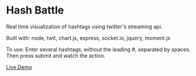 Hash Battle
===========

Real time visualization of hashtags using twitter's streaming api.

Built with: node, twit, chart.js, express, socket.io, jquery, moment.js

To use: Enter several hashtags, without the leading #, separated by spaces. Then press submit and watch the action. 

[Live Demo](https://afternoon-peak-3751.herokuapp.com/)